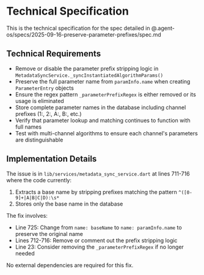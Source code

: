 # Technical Specification

This is the technical specification for the spec detailed in @.agent-os/specs/2025-09-16-preserve-parameter-prefixes/spec.md

## Technical Requirements

- Remove or disable the parameter prefix stripping logic in `MetadataSyncService._syncInstantiatedAlgorithmParams()`
- Preserve the full parameter name from `paramInfo.name` when creating `ParameterEntry` objects
- Ensure the regex pattern `_parameterPrefixRegex` is either removed or its usage is eliminated
- Store complete parameter names in the database including channel prefixes (1:, 2:, A:, B:, etc.)
- Verify that parameter lookup and matching continues to function with full names
- Test with multi-channel algorithms to ensure each channel's parameters are distinguishable

## Implementation Details

The issue is in `lib/services/metadata_sync_service.dart` at lines 711-716 where the code currently:
1. Extracts a base name by stripping prefixes matching the pattern `^([0-9]+|A|B|C|D):\s*`
2. Stores only the base name in the database

The fix involves:
- Line 725: Change from `name: baseName` to `name: paramInfo.name` to preserve the original name
- Lines 712-716: Remove or comment out the prefix stripping logic
- Line 23: Consider removing the `_parameterPrefixRegex` if no longer needed

No external dependencies are required for this fix.